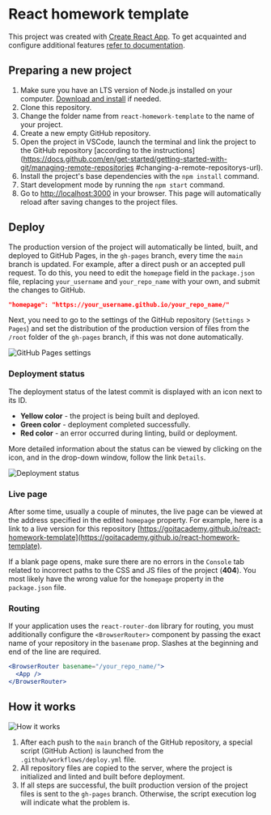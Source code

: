 # React homework template

This project was created with
[Create React App](https://github.com/facebook/create-react-app). 
To get acquainted and configure additional features
[refer to documentation](https://facebook.github.io/create-react-app/docs/getting-started).

## Preparing a new project

1. Make sure you have an LTS version of Node.js installed on your computer.
   [Download and install](https://nodejs.org/en/) if needed.
2. Clone this repository.
3. Change the folder name from `react-homework-template` to the name of your project.
4. Create a new empty GitHub repository.
5. Open the project in VSCode, launch the terminal and link the project to the GitHub repository 
  [according to the instructions] (https://docs.github.com/en/get-started/getting-started-with-git/managing-remote-repositories #changing-a-remote-repositorys-url).
6. Install the project's base dependencies with the `npm install` command.
7. Start development mode by running the `npm start` command.
8. Go to [http://localhost:3000](http://localhost:3000) in your browser.
 This page will automatically reload after saving changes to the project files.

## Deploy

The production version of the project will automatically be linted, built, 
and deployed to GitHub Pages, in the `gh-pages` branch, every time the `main` 
branch is updated. For example, after a direct push or an accepted pull request. 
To do this, you need to edit the `homepage` field in the `package.json` file, 
replacing `your_username` and `your_repo_name` with your own, and submit the 
changes to GitHub.

```json
"homepage": "https://your_username.github.io/your_repo_name/"
```

Next, you need to go to the settings of the GitHub repository (`Settings` > `Pages`) 
and set the distribution of the production version of files from the `/root` 
folder of the `gh-pages` branch, if this was not done automatically.

![GitHub Pages settings](assetsepo-settings.png)

### Deployment status

The deployment status of the latest commit is displayed with an icon next to its ID.

- **Yellow color** - the project is being built and deployed.
- **Green color** - deployment completed successfully.
- **Red color** - an error occurred during linting, build or deployment.

More detailed information about the status can be viewed by clicking on the icon, 
and in the drop-down window, follow the link `Details`.

![Deployment status](assetstatus.png)

### Live page
After some time, usually a couple of minutes, the live page can be viewed at the address 
specified in the edited `homepage` property. For example, here is a link to a live version for this repository
[https://goitacademy.github.io/react-homework-template](https://goitacademy.github.io/react-homework-template).

If a blank page opens, make sure there are no errors in the `Console` tab related 
to incorrect paths to the CSS and JS files of the project (**404**). You most likely 
have the wrong value for the `homepage` property in the `package.json` file.

### Routing
If your application uses the `react-router-dom` library for routing, you must 
additionally configure the `<BrowserRouter>` component by passing the exact name 
of your repository in the `basename` prop. Slashes at the beginning and end of 
the line are required.

```jsx
<BrowserRouter basename="/your_repo_name/">
  <App />
</BrowserRouter>
```

## How it works

![How it works](assetsow-it-works.png)

1. After each push to the `main` branch of the GitHub repository, a special script 
  (GitHub Action) is launched from the `.github/workflows/deploy.yml` file.
2. All repository files are copied to the server, where the project is initialized 
  and linted and built before deployment.
3. If all steps are successful, the built production version of the project files is 
  sent to the `gh-pages` branch. Otherwise, the script execution log will indicate 
  what the problem is.
